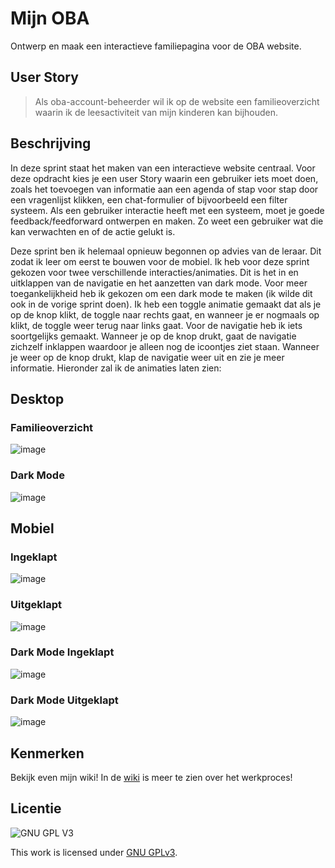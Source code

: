 # Mijn OBA
Ontwerp en maak een interactieve familiepagina voor de OBA website.

## User Story
> Als oba-account-beheerder wil ik op de website een familieoverzicht waarin ik de leesactiviteit van mijn kinderen kan bijhouden. 

## Beschrijving
In deze sprint staat het maken van een interactieve website centraal. Voor deze opdracht kies je een user Story waarin een gebruiker iets moet doen, zoals het toevoegen van informatie aan een agenda of stap voor stap door een vragenlijst klikken, een chat-formulier of bijvoorbeeld een filter systeem. Als een gebruiker interactie heeft met een systeem, moet je goede feedback/feedforward ontwerpen en maken. Zo weet een gebruiker wat die kan verwachten en of de actie gelukt is.

Deze sprint ben ik helemaal opnieuw begonnen op advies van de leraar. Dit zodat ik leer om eerst te bouwen voor de mobiel. Ik heb voor deze sprint gekozen voor twee verschillende interacties/animaties. Dit is het in en uitklappen van de navigatie en het aanzetten van dark mode. Voor meer toegankelijkheid heb ik gekozen om een dark mode te maken (ik wilde dit ook in de vorige sprint doen). Ik heb een toggle animatie gemaakt dat als je op de knop klikt, de toggle naar rechts gaat, en wanneer je er nogmaals op klikt, de toggle weer terug naar links gaat. Voor de navigatie heb ik iets soortgelijks gemaakt. Wanneer je op de knop drukt, gaat de navigatie zichzelf inklappen waardoor je alleen nog de icoontjes ziet staan. Wanneer je weer op de knop drukt, klap de navigatie weer uit en zie je meer informatie. Hieronder zal ik de animaties laten zien:

## Desktop
### Familieoverzicht
![image](https://github.com/TygoWolven/the-client-website/assets/144010858/5e08b0f8-d777-41ac-9986-2460f868ec2e)

### Dark Mode
![image](https://github.com/TygoWolven/the-client-website/assets/144010858/89ae6dbe-0ab6-44f4-9923-bd96d6d7fe13)



## Mobiel
### Ingeklapt
![image](https://github.com/TygoWolven/the-client-website/assets/144010858/4f86f884-56d6-41de-8060-b02c2ebd85f7)
### Uitgeklapt
![image](https://github.com/TygoWolven/the-client-website/assets/144010858/b023f36c-6aae-4544-bad5-25a5884857ee)
### Dark Mode Ingeklapt
![image](https://github.com/TygoWolven/the-client-website/assets/144010858/3112a2d0-595c-4c45-ab08-b1caca4fb36b)
### Dark Mode Uitgeklapt
![image](https://github.com/TygoWolven/the-client-website/assets/144010858/0da227fd-5d37-4829-83e4-c811300b7595)





## Kenmerken
Bekijk even mijn wiki! In de [wiki](https://github.com/TygoWolven/the-client-website/wiki) is meer te zien over het werkproces! 

## Licentie

![GNU GPL V3](https://www.gnu.org/graphics/gplv3-127x51.png)

This work is licensed under [GNU GPLv3](./LICENSE).
